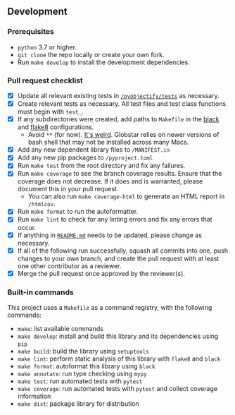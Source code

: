 ## Development

### Prerequisites

- `python` 3.7 or higher.
- `git clone` the repo locally or create your own fork.
- Run `make develop` to install the development dependencies.

### Pull request checklist

- [x] Update all relevant existing tests in [`/pyobjectify/tests`](https://github.com/wu-rymd/pyobjectify/tree/main/pyobjectify/tests) as necessary.
- [x] Create relevant tests as necessary. All test files and test class functions must begin with `test_`.
- [x] If any subdirectories were created, add paths to `Makefile` in the [black](https://github.com/wu-rymd/pyobjectify/blob/main/Makefile#L23-L24) and [flake8](https://github.com/wu-rymd/pyobjectify/blob/main/Makefile#L16-L18) configurations.
  - Avoid `**` (for now). [It's weird](https://superuser.com/questions/619849/bash-extended-globbing-inside-a-makefile). Globstar relies on newer versions of bash shell that may not be installed across many Macs.
- [x] Add any new dependent library files to `/MANIFEST.in`
- [x] Add any new pip packages to `/pyproject.toml`
- [x] Run `make test` from the root directory and fix any failures.
- [x] Run `make coverage` to see the branch coverage results. Ensure that the coverage does not decrease. If it does and is warranted, please document this in your pull request.
  - You can also run `make coverage-html` to generate an HTML report in `/htmlcov`.
- [x] Run `make format` to run the autoformatter.
- [x] Run `make lint` to check for any linting errors and fix any errors that occur.
- [x] If anything in [`README.md`](https://github.com/wu-rymd/pyobjectify/blob/main/README.md) needs to be updated, please change as necessary.
- [x] If all of the following run successfully, squash all commits into one, push changes to your own branch, and create the pull request with at least one other contributor as a reviewer.
- [x] Merge the pull request once approved by the reviewer(s).

### Built-in commands

This project uses a `Makefile` as a command registry, with the following commands:

- `make`: list available commands
- `make develop`: install and build this library and its dependencies using `pip`
- `make build`: build the library using `setuptools`
- `make lint`: perform static analysis of this library with `flake8` and `black`
- `make format`: autoformat this library using `black`
- `make annotate`: run type checking using `mypy`
- `make test`: run automated tests with `pytest`
- `make coverage`: run automated tests with `pytest` and collect coverage information
- `make dist`: package library for distribution
